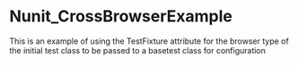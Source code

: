 # Nunit_CrossBrowserExample
This is an example of using the TestFixture attribute for the browser type of the initial test class to be passed to a basetest class for configuration 
